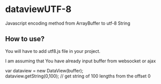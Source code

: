 # dataviewUTF-8
Javascript encoding method from ArrayBuffer to utf-8 String

How to use?
----------
You will have to add utf8.js file in your project.

I am assuming that You have already input buffer from websocket or ajax 

var dataview = new DataView(buffer);  
dataview.getString(0,100); // get string of 100 lengths from the offset 0 
